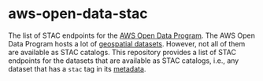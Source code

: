# aws-open-data-stac

The list of STAC endpoints for the [AWS Open Data Program](https://registry.opendata.aws/). The AWS Open Data Program hosts a lot of [geospatial datasets](https://bit.ly/3V4XKHh). However, not all of them are available as STAC catalogs. This repository provides a list of STAC endpoints for the datasets that are available as STAC catalogs, i.e., any dataset that has a `stac` tag in its [metadata](https://registry.opendata.aws/?search=tags:stac).
